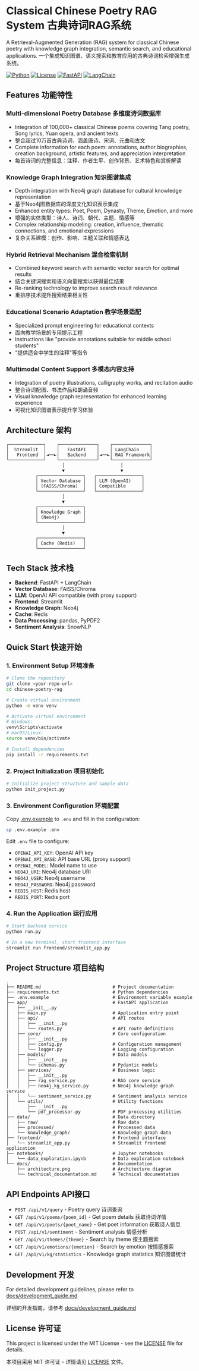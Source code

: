 # Classical Chinese Poetry RAG System 古典诗词RAG系统

A Retrieval-Augmented Generation (RAG) system for classical Chinese poetry with knowledge graph integration, semantic search, and educational applications. 一个集成知识图谱、语义搜索和教育应用的古典诗词检索增强生成系统。

[![Python](https://img.shields.io/badge/Python-3.8%2B-blue)](https://www.python.org/)
[![License](https://img.shields.io/badge/License-MIT-green)](LICENSE)
[![FastAPI](https://img.shields.io/badge/FastAPI-0.68.0%2B-blue)](https://fastapi.tiangolo.com/)
[![LangChain](https://img.shields.io/badge/LangChain-latest-orange)](https://github.com/hwchase17/langchain)

## Features 功能特性

### Multi-dimensional Poetry Database 多维度诗词数据库
- Integration of 100,000+ classical Chinese poems covering Tang poetry, Song lyrics, Yuan opera, and ancient texts
- 整合超过10万首古典诗词，涵盖唐诗、宋词、元曲和古文
- Complete information for each poem: annotations, author biographies, creation background, artistic features, and appreciation interpretation
- 每首诗词的完整信息：注释、作者生平、创作背景、艺术特色和赏析解读

### Knowledge Graph Integration 知识图谱集成
- Depth integration with Neo4j graph database for cultural knowledge representation
- 基于Neo4j图数据库的深度文化知识表示集成
- Enhanced entity types: Poet, Poem, Dynasty, Theme, Emotion, and more
- 增强的实体类型：诗人、诗词、朝代、主题、情感等
- Complex relationship modeling: creation, influence, thematic connections, and emotional expressions
- 复杂关系建模：创作、影响、主题关联和情感表达

### Hybrid Retrieval Mechanism 混合检索机制
- Combined keyword search with semantic vector search for optimal results
- 结合关键词搜索和语义向量搜索以获得最佳结果
- Re-ranking technology to improve search result relevance
- 重排序技术提升搜索结果相关性

### Educational Scenario Adaptation 教学场景适配
- Specialized prompt engineering for educational contexts
- 面向教学场景的专用提示工程
- Instructions like "provide annotations suitable for middle school students"
- "提供适合中学生的注释"等指令

### Multimodal Content Support 多模态内容支持
- Integration of poetry illustrations, calligraphy works, and recitation audio
- 整合诗词配图、书法作品和朗诵音频
- Visual knowledge graph representation for enhanced learning experience
- 可视化知识图谱表示提升学习体验

## Architecture 架构

```
┌─────────────┐    ┌──────────────┐    ┌──────────────┐
│  Streamlit  │    │   FastAPI    │    │ LangChain    │
│   Frontend  │◄──►│   Backend    │◄──►│ RAG Framework│
└─────────────┘    └──────────────┘    └──────────────┘
                     │                     │
                     ▼                     ▼
           ┌─────────────────┐   ┌─────────────────┐
           │ Vector Database │   │ LLM (OpenAI)    │
           │ (FAISS/Chroma)  │   │ Compatible      │
           └─────────────────┘   └─────────────────┘
                     │
                     ▼
           ┌─────────────────┐
           │ Knowledge Graph │
           │ (Neo4j)         │
           └─────────────────┘
                     │
                     ▼
           ┌─────────────────┐
           │ Cache (Redis)   │
           └─────────────────┘
```

## Tech Stack 技术栈

- **Backend**: FastAPI + LangChain
- **Vector Database**: FAISS/Chroma
- **LLM**: OpenAI API compatible (with proxy support)
- **Frontend**: Streamlit
- **Knowledge Graph**: Neo4j
- **Cache**: Redis
- **Data Processing**: pandas, PyPDF2
- **Sentiment Analysis**: SnowNLP

## Quick Start 快速开始

### 1. Environment Setup 环境准备

```bash
# Clone the repository
git clone <your-repo-url>
cd chinese-poetry-rag

# Create virtual environment
python -m venv venv

# Activate virtual environment
# Windows:
venv\Scripts\activate
# macOS/Linux:
source venv/bin/activate

# Install dependencies
pip install -r requirements.txt
```

### 2. Project Initialization 项目初始化

```bash
# Initialize project structure and sample data
python init_project.py
```

### 3. Environment Configuration 环境配置

Copy [.env.example](file:///d%3A/Users/79472/Desktop/%E5%AE%9E%E9%AA%8C%E4%B8%8E%E6%96%87%E6%A1%A3/RAG-test/.env.example) to `.env` and fill in the configuration:

```bash
cp .env.example .env
```

Edit `.env` file to configure:
- `OPENAI_API_KEY`: OpenAI API key
- `OPENAI_API_BASE`: API base URL (proxy support)
- `OPENAI_MODEL`: Model name to use
- `NEO4J_URI`: Neo4j database URI
- `NEO4J_USER`: Neo4j username
- `NEO4J_PASSWORD`: Neo4j password
- `REDIS_HOST`: Redis host
- `REDIS_PORT`: Redis port

### 4. Run the Application 运行应用

```bash
# Start backend service
python run.py

# In a new terminal, start frontend interface
streamlit run frontend/streamlit_app.py
```

## Project Structure 项目结构

```
.
├── README.md                           # Project documentation
├── requirements.txt                    # Python dependencies
├── .env.example                        # Environment variable example
├── app/                                # FastAPI application
│   ├── __init__.py
│   ├── main.py                         # Application entry point
│   ├── api/                            # API routes
│   │   ├── __init__.py
│   │   └── routes.py                   # API route definitions
│   ├── core/                           # Core configuration
│   │   ├── __init__.py
│   │   ├── config.py                   # Configuration management
│   │   └── logger.py                   # Logging configuration
│   ├── models/                         # Data models
│   │   ├── __init__.py
│   │   └── schemas.py                  # Pydantic models
│   ├── services/                       # Business logic
│   │   ├── __init__.py
│   │   ├── rag_service.py              # RAG core service
│   │   ├── neo4j_kg_service.py         # Neo4j knowledge graph service
│   │   └── sentiment_service.py        # Sentiment analysis service
│   └── utils/                          # Utility functions
│       ├── __init__.py
│       └── pdf_processor.py            # PDF processing utilities
├── data/                               # Data directory
│   ├── raw/                            # Raw data
│   ├── processed/                      # Processed data
│   └── knowledge_graph/                # Knowledge graph data
├── frontend/                           # Frontend interface
│   └── streamlit_app.py                # Streamlit frontend application
├── notebooks/                          # Jupyter notebooks
│   └── data_exploration.ipynb          # Data exploration notebook
└── docs/                               # Documentation
    ├── architecture.png                # Architecture diagram
    └── technical_documentation.md      # Technical documentation
```

## API Endpoints API接口

- `POST /api/v1/query` - Poetry query 诗词查询
- `GET /api/v1/poems/{poem_id}` - Get poem details 获取诗词详情
- `GET /api/v1/poets/{poet_name}` - Get poet information 获取诗人信息
- `POST /api/v1/sentiment` - Sentiment analysis 情感分析
- `GET /api/v1/themes/{theme}` - Search by theme 按主题搜索
- `GET /api/v1/emotions/{emotion}` - Search by emotion 按情感搜索
- `GET /api/v1/kg/statistics` - Knowledge graph statistics 知识图谱统计

## Development 开发

For detailed development guidelines, please refer to [docs/development_guide.md](docs/development_guide.md)

详细的开发指南，请参考 [docs/development_guide.md](docs/development_guide.md)

## License 许可证

This project is licensed under the MIT License - see the [LICENSE](LICENSE) file for details.

本项目采用 MIT 许可证 - 详情请见 [LICENSE](LICENSE) 文件。